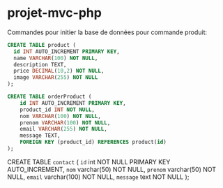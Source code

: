 # projet-mvc-php

Commandes pour initier la base de données pour commande produit:

```sql
CREATE TABLE product (
  id INT AUTO_INCREMENT PRIMARY KEY,
  name VARCHAR(100) NOT NULL,
  description TEXT,
  price DECIMAL(10,2) NOT NULL,
  image VARCHAR(255) NOT NULL
);

CREATE TABLE orderProduct (
    id INT AUTO_INCREMENT PRIMARY KEY,
    product_id INT NOT NULL,
    nom VARCHAR(100) NOT NULL,
    prenom VARCHAR(100) NOT NULL,
    email VARCHAR(255) NOT NULL,
    message TEXT,
    FOREIGN KEY (product_id) REFERENCES product(id)
);
```

CREATE TABLE `contact` (
`id` int NOT NULL PRIMARY KEY AUTO_INCREMENT,
`nom` varchar(50) NOT NULL,
`prenom` varchar(50) NOT NULL,
`email` varchar(100) NOT NULL,
`message` text NOT NULL
);
